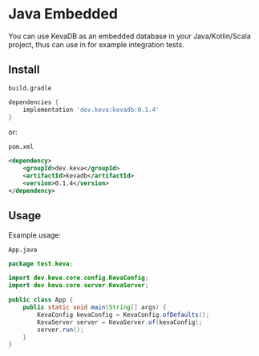 # Java Embedded

You can use KevaDB as an embedded database in your Java/Kotlin/Scala project, thus can use in for example integration tests.

## Install

`build.gradle`

```groovy
dependencies {
    implementation 'dev.keva:kevadb:0.1.4'
}
```

or:

`pom.xml`

```xml
<dependency>
    <groupId>dev.keva</groupId>
    <artifactId>kevadb</artifactId>
    <version>0.1.4</version>
</dependency>
```

## Usage

Example usage:

`App.java`

```java
package test.keva;

import dev.keva.core.config.KevaConfig;
import dev.keva.core.server.KevaServer;

public class App {
    public static void main(String[] args) {
        KevaConfig kevaConfig = KevaConfig.ofDefaults();
        KevaServer server = KevaServer.of(kevaConfig);
        server.run();
    }
}
```
